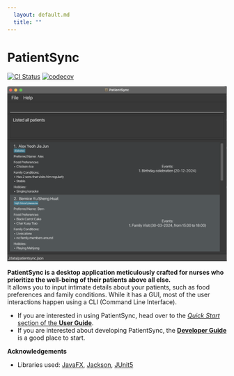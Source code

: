 ```yaml
---
  layout: default.md
  title: ""
---
```


# PatientSync

[![CI Status](https://github.com/se-edu/addressbook-level3/workflows/Java%20CI/badge.svg)](https://github.com/se-edu/addressbook-level3/actions)
[![codecov](https://codecov.io/gh/se-edu/addressbook-level3/branch/master/graph/badge.svg)](https://codecov.io/gh/se-edu/addressbook-level3)

![Ui](images/Ui.png)

**PatientSync is a desktop application meticulously crafted for nurses who prioritize the well-being of their patients above all else.**  
It allows you to input intimate details about your patients, such as food preferences and family conditions. While it has a GUI, most of the user interactions happen using a CLI (Command Line Interface).

* If you are interested in using PatientSync, head over to the [_Quick Start_ section of the **User Guide**](UserGuide.html#quick-start).
* If you are interested about developing PatientSync, the [**Developer Guide**](DeveloperGuide.html) is a good place to start.


**Acknowledgements**

* Libraries used: [JavaFX](https://openjfx.io/), [Jackson](https://github.com/FasterXML/jackson), [JUnit5](https://github.com/junit-team/junit5)
